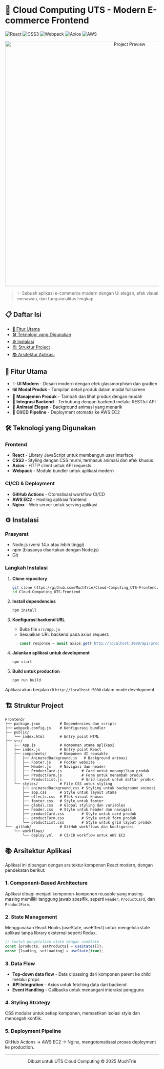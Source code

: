 # 🚀 Cloud Computing UTS - Modern E-commerce Frontend 

![React](https://img.shields.io/badge/React-20232A?style=for-the-badge&logo=react&logoColor=61DAFB)
![CSS3](https://img.shields.io/badge/CSS3-1572B6?style=for-the-badge&logo=css3&logoColor=white)
![Webpack](https://img.shields.io/badge/Webpack-8DD6F9?style=for-the-badge&logo=Webpack&logoColor=black)
![Axios](https://img.shields.io/badge/Axios-5A29E4?style=for-the-badge&logo=axios&logoColor=white)
![AWS](https://img.shields.io/badge/AWS-%23FF9900.svg?style=for-the-badge&logo=amazon-aws&logoColor=white)

<p align="center">
  <img src="https://via.placeholder.com/800x400?text=Modern+E-Commerce+Frontend" alt="Project Preview" width="800">
</p>

> ✨ Sebuah aplikasi e-commerce modern dengan UI elegan, efek visual menawan, dan fungsionalitas lengkap.

## 📋 Daftar Isi

- [🚀 Fitur Utama](#-fitur-utama)
- [🛠️ Teknologi yang Digunakan](#️-teknologi-yang-digunakan)
- [⚙️ Instalasi](#️-instalasi)
- [🏗️ Struktur Project](#️-struktur-project)
- [📚 Arsitektur Aplikasi](#-arsitektur-aplikasi)

## 🚀 Fitur Utama

- ✨ **UI Modern** - Desain modern dengan efek glassmorphism dan gradien
- 🖼️ **Modal Produk** - Tampilan detail produk dalam modal fullscreen
- 📝 **Manajemen Produk** - Tambah dan lihat produk dengan mudah
- 🔄 **Integrasi Backend** - Terhubung dengan backend melalui RESTful API
- 🌊 **Animasi Elegan** - Background animasi yang menarik
- 🔄 **CI/CD Pipeline** - Deployment otomatis ke AWS EC2

## 🛠️ Teknologi yang Digunakan

### Frontend
- **React** - Library JavaScript untuk membangun user interface
- **CSS3** - Styling dengan CSS murni, termasuk animasi dan efek khusus
- **Axios** - HTTP client untuk API requests
- **Webpack** - Module bundler untuk aplikasi modern

### CI/CD & Deployment
- **GitHub Actions** - Otomatisasi workflow CI/CD
- **AWS EC2** - Hosting aplikasi frontend
- **Nginx** - Web server untuk serving aplikasi

## ⚙️ Instalasi

### Prasyarat
- Node.js (versi 14.x atau lebih tinggi)
- npm (biasanya disertakan dengan Node.js)
- Git

### Langkah Instalasi

1. **Clone repository**
   ```bash
   git clone https://github.com/MuchTrie/Cloud-Computing_UTS-Frontend.git
   cd Cloud-Computing_UTS-Frontend
   ```

2. **Install dependencies**
   ```bash
   npm install
   ```

3. **Konfigurasi backend URL**
   - Buka file `src/App.js`
   - Sesuaikan URL backend pada axios request:
     ```javascript
     const response = await axios.get('http://localhost:3000/api/products');
     ```

4. **Jalankan aplikasi untuk development**
   ```bash
   npm start
   ```

5. **Build untuk production**
   ```bash
   npm run build
   ```

Aplikasi akan berjalan di `http://localhost:5000` dalam mode development.

## 🏗️ Struktur Project

```
Frontend/
├── package.json         # Dependencies dan scripts
├── webpack.config.js    # Konfigurasi bundler
├── public/
│   └── index.html       # Entry point HTML
├── src/
│   ├── App.js           # Komponen utama aplikasi
│   ├── index.js         # Entry point React
│   ├── components/      # Komponen UI reusable
│   │   ├── AnimatedBackground.js   # Background animasi
│   │   ├── Footer.js    # Footer website
│   │   ├── Header.js    # Navigasi dan header
│   │   ├── ProductCard.js         # Card untuk menampilkan produk
│   │   ├── ProductForm.js         # Form untuk menambah produk
│   │   └── ProductList.js         # Grid layout untuk daftar produk
│   └── styles/          # File CSS untuk styling
│       ├── animatedBackground.css # Styling untuk background animasi
│       ├── app.css      # Style untuk layout utama
│       ├── effects.css  # Efek visual khusus
│       ├── footer.css   # Style untuk footer
│       ├── global.css   # Global styling dan variables
│       ├── header.css   # Style untuk header dan navigasi
│       ├── productCard.css        # Style untuk card produk
│       ├── productForm.css        # Style untuk form produk
│       └── productList.css        # Style untuk grid layout produk
└── .github/             # GitHub workflows dan konfigurasi
    └── workflows/
        └── deploy.yml   # CI/CD workflow untuk AWS EC2
```

## 📚 Arsitektur Aplikasi

Aplikasi ini dibangun dengan arsitektur komponen React modern, dengan pendekatan berikut:

### 1. Component-Based Architecture
Aplikasi dibagi menjadi komponen-komponen reusable yang masing-masing memiliki tanggung jawab spesifik, seperti `Header`, `ProductCard`, dan `ProductForm`.

### 2. State Management
Menggunakan React Hooks (useState, useEffect) untuk mengelola state aplikasi tanpa library eksternal seperti Redux.

```jsx
// Contoh pengelolaan state dengan useState
const [products, setProducts] = useState([]);
const [loading, setLoading] = useState(true);
```

### 3. Data Flow
- **Top-down data flow** - Data dipassing dari komponen parent ke child melalui props
- **API Integration** - Axios untuk fetching data dari backend
- **Event Handling** - Callbacks untuk menangani interaksi pengguna

### 4. Styling Strategy
CSS modular untuk setiap komponen, memastikan isolasi style dan mencegah konflik.

### 5. Deployment Pipeline
GitHub Actions → AWS EC2 → Nginx, mengotomatisasi proses deployment ke production.

---

<p align="center">
  Dibuat untuk UTS Cloud Computing © 2025 MuchTrie
</p>
